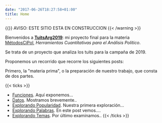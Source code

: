 ```yaml
---
date: "2017-06-26T18:27:58+01:00"
title: Home
---
```


{{<warning>}}
AVISO: ESTE SITIO ESTA EN CONSTRUCCION
{{< /warning >}}

Bienvenidos a [**TuitsArg2019**](/about/): mi proyecto final para la materia [MétodosCiPol](https://tuqmano.github.io/MetodosCiPol/), _Herramientas Cuantitativas para el Análisis Político_. 

Se trata de un proyecto que analiza los tuits para la campaña de 2019.

Proponemos un recorrido que recorre los siguientes posts:

Primero, la "materia prima", o la preparación de nuestro trabajo, que consta de dos partes.

{{< ticks >}}
* [Funciones](/post/preparacion_funciones/). Aquí exponemos...
* [Datos](/post/preparacion_datos/). Mostramos brevemente..
* [Explorando Popularidad](/post/explorando_popularidad/). Nuestra primera exploración...
* [Explorando Palabras](/post/explorando_palabras/). En este post vemos....
* [Explorando Temas](/post/explorando_temas/). Por último examinamos.. 
{{< /ticks >}}

